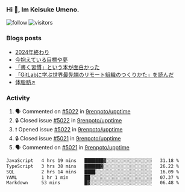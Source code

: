 ### Hi 👋, Im Keisuke Umeno.

<!--
**9renpoto/9renpoto** is a ✨ _special_ ✨ repository because its `README.md` (this file) appears on your GitHub profile.

Here are some ideas to get you started:

- 🔭 I’m currently working on ...
- 🌱 I’m currently learning ...
- 👯 I’m looking to collaborate on ...
- 🤔 I’m looking for help with ...
- 💬 Ask me about ...
- 📫 How to reach me: ...
- 😄 Pronouns: ...
- ⚡ Fun fact: ...
-->

![follow](https://img.shields.io/github/followers/9renpoto?label=Follow&style=social)
![visitors](https://komarev.com/ghpvc/?username=9renpoto&label=Profile%20views&color=0e75b6&style=flat)

### Blogs posts

<!-- BLOG-POST-LIST:START -->
- [2024年終わり](https://9renpoto.win/entry/2024/12/31/2024-end)
- [今抱えている目標や夢](https://9renpoto.win/entry/2024/12/02/objective)
- [「書く習慣」という本が面白かった](https://9renpoto.win/entry/2024/11/11/leave_a_feeling_sad)
- [「GitLabに学ぶ世界最先端のリモート組織のつくりかた」を読んだ](https://9renpoto.win/entry/2024/09/10/remote_organization)
- [体脂肪↗](https://9renpoto.win/entry/2024/08/12/gaining_fat)
<!-- BLOG-POST-LIST:END -->

### Activity

<!--START_SECTION:activity-->
1. 🗣 Commented on [#5022](https://github.com/9renpoto/upptime/issues/5022#issuecomment-2567390705) in [9renpoto/upptime](https://github.com/9renpoto/upptime)
2. 🔒 Closed issue [#5022](https://github.com/9renpoto/upptime/issues/5022) in [9renpoto/upptime](https://github.com/9renpoto/upptime)
3. ❗ Opened issue [#5022](https://github.com/9renpoto/upptime/issues/5022) in [9renpoto/upptime](https://github.com/9renpoto/upptime)
4. 🔒 Closed issue [#5021](https://github.com/9renpoto/upptime/issues/5021) in [9renpoto/upptime](https://github.com/9renpoto/upptime)
5. 🗣 Commented on [#5021](https://github.com/9renpoto/upptime/issues/5021#issuecomment-2567346905) in [9renpoto/upptime](https://github.com/9renpoto/upptime)
<!--END_SECTION:activity-->

<!--START_SECTION:waka-->

```txt
JavaScript   4 hrs 19 mins   ███████▓░░░░░░░░░░░░░░░░░   31.18 %
TypeScript   3 hrs 38 mins   ██████▓░░░░░░░░░░░░░░░░░░   26.22 %
SQL          2 hrs 14 mins   ████░░░░░░░░░░░░░░░░░░░░░   16.09 %
YAML         1 hr 1 min      ██░░░░░░░░░░░░░░░░░░░░░░░   07.37 %
Markdown     53 mins         █▓░░░░░░░░░░░░░░░░░░░░░░░   06.48 %
```

<!--END_SECTION:waka-->
